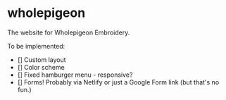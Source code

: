 # wholepigeon

The website for Wholepigeon Embroidery.

To be implemented:

- [] Custom layout
- [] Color scheme
- [] Fixed hamburger menu - responsive?
- [] Forms! Probably via Netlify or just a Google Form link (but that's no fun.)
